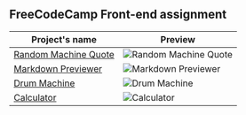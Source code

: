 ## FreeCodeCamp Front-end assignment


| Project's name  | Preview |
| ------------- | ------------- |
| [Random Machine Quote](https://codepen.io/tokyomachine/pen/GRwBoLQ) |![Random Machine Quote](https://github.com/tokyohmachine/final-frontEnd-projects/blob/main/Random%20Quote%20Machine/Screenshot-Random%20Quote%20Machine.png)  |
| [Markdown Previewer](https://codepen.io/tokyomachine/pen/RwqmJZe) | ![Markdown Previewer](https://github.com/tokyohmachine/final-frontEnd-projects/blob/main/Markdown%20Previewer/Screenshot-React%20App.png)  |
| [Drum Machine](https://codepen.io/tokyomachine/pen/yLGBObr) | ![Drum Machine](https://github.com/tokyohmachine/final-frontEnd-projects/blob/main/Drum%20Machine/Screenshot%20Drum%20Machine.png)  |
| [Calculator](https://codepen.io/tokyomachine/pen/GRPjeKw) | ![Calculator](https://github.com/tokyohmachine/final-frontEnd-projects/blob/main/Calculator/Screenshot%20Calculator.png)  |


